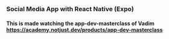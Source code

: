 ### Social Media App with React Native (Expo)

#### This is made watching the app-dev-masterclass of Vadim https://academy.notjust.dev/products/app-dev-masterclass
